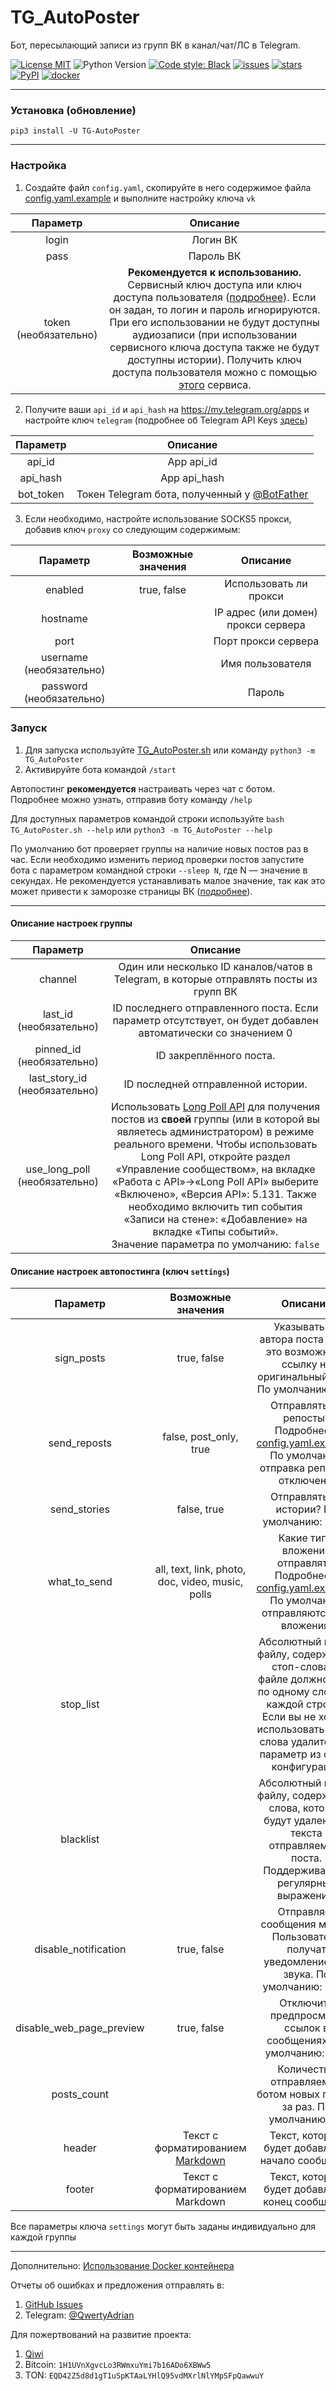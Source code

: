 TG_AutoPoster 
=============
Бот, пересылающий записи из групп ВК в канал/чат/ЛС в Telegram.

[![License MIT](https://img.shields.io/github/license/qwertyadrian/TG_AutoPoster.svg)](/LICENCE.md) 
![Python Version](https://img.shields.io/pypi/pyversions/tg_autoposter) 
[![Code style: Black](https://img.shields.io/badge/code%20style-black-000000.svg)](https://github.com/psf/black)
[![issues](https://img.shields.io/github/issues/qwertyadrian/TG_AutoPoster.svg)](https://github.com/qwertyadrian/TG_AutoPoster/issues) 
[![stars](https://img.shields.io/github/stars/qwertyadrian/TG_AutoPoster.svg)](https://github.com/qwertyadrian/TG_AutoPoster/stargazers)
[![PyPI](https://img.shields.io/pypi/v/TG-AutoPoster)](https://pypi.org/project/TG-AutoPoster/)
[![docker](https://img.shields.io/badge/docker%20image-tg__autoposter-FF9900)](https://hub.docker.com/r/qwertyadrian/tg_autoposter)
***
### Установка (обновление)
```shell script
pip3 install -U TG-AutoPoster
```
***
### Настройка
1. Создайте файл `config.yaml`, скопируйте в него содержимое файла [config.yaml.example](/config.yaml.example) и выполните настройку ключа `vk`

|                 Параметр                 |                                                                                                                                                                                                        Описание                                                                                                                                                                                                         |
|:----------------------------------------:|:-----------------------------------------------------------------------------------------------------------------------------------------------------------------------------------------------------------------------------------------------------------------------------------------------------------------------------------------------------------------------------------------------------------------------:|
|                  login                   |                                                                                                                                                                                                        Логин ВК                                                                                                                                                                                                         |
|                   pass                   |                                                                                                                                                                                                        Пароль ВК                                                                                                                                                                                                        |
|          token (необязательно)           | **Рекомендуется к использованию.** Cервисный ключ доступа или ключ доступа пользователя ([подробнее](https://vk.com/dev/access_token)). Если он задан, то логин и пароль игнорируются. При его использовании не будут доступны аудиозаписи (при использовании сервисного ключа доступа также не будут доступны истории). Получить ключ доступа пользователя можно с помощью [этого](https://vkhost.github.io/) сервиса. | 

2. Получите ваши `api_id` и `api_hash` на https://my.telegram.org/apps и настройте ключ `telegram` (подробнее об Telegram API Keys [здесь](https://docs.pyrogram.org/intro/setup#api-keys))

| Параметр  |                                Описание                                |
|:---------:|:----------------------------------------------------------------------:|
|  api_id   |                               App api_id                               |
| api_hash  |                              App api_hash                              |
| bot_token | Токен Telegram бота, полученный у [@BotFather](https://t.me/BotFather) |

3. Если необходимо, настройте использование SOCKS5 прокси, добавив ключ `proxy` со следующим содержимым:

|         Параметр         | Возможные значения |                Описание                |
|:------------------------:|:------------------:|:--------------------------------------:|
|         enabled          |    true, false     |         Использовать ли прокси         |
|         hostname         |                    |  IP адрес (или домен) прокси сервера   |
|           port           |                    |          Порт прокси сервера           |
| username (необязательно) |                    |            Имя пользователя            |
| password (необязательно) |                    |                 Пароль                 |

### Запуск                                                                                                                                                                                                                                                                                                                                                            
1. Для запуска используйте [TG_AutoPoster.sh](/TG_AutoPoster.sh) или команду `python3 -m TG_AutoPoster`     
2. Активируйте бота командой `/start`

Автопостинг **рекомендуется** настраивать через чат с ботом. Подробнее можно узнать, отправив боту команду `/help`

Для доступных параметров командой строки используйте `bash TG_AutoPoster.sh --help` или `python3 -m TG_AutoPoster --help`

По умолчанию бот проверяет группы на наличие новых постов раз в час. Если необходимо изменить период проверки постов
запустите бота с параметром командной строки `--sleep N`, где N — значение в секундах. Не рекомендуется устанавливать
малое значение, так как это может привести к заморозке страницы ВК ([подробнее](https://github.com/qwertyadrian/TG_AutoPoster/issues/22)).

***
#### Описание настроек группы

|           Параметр            |                                                                                                                                                                                                                                            Описание                                                                                                                                                                                                                                            |
|:-----------------------------:|:----------------------------------------------------------------------------------------------------------------------------------------------------------------------------------------------------------------------------------------------------------------------------------------------------------------------------------------------------------------------------------------------------------------------------------------------------------------------------------------------:|
|            channel            |                                                                                                                                                                                                     Один или несколько ID каналов/чатов в Telegram, в которые отправлять посты из групп ВК                                                                                                                                                                                                     |
|    last_id (необязательно)    |                                                                                                                                                                                          ID последнего отправленного поста. Если параметр отсутствует, он будет добавлен автоматически со значением 0                                                                                                                                                                                          |
|   pinned_id (необязательно)   |                                                                                                                                                                                                                                    ID закреплённого поста.                                                                                                                                                                                                                                     |
| last_story_id (необязательно) |                                                                                                                                                                                                                               ID последней отправленной истории.                                                                                                                                                                                                                               |
| use_long_poll (необязательно) | Использовать [Long Poll API](https://vk.com/dev/bots_longpoll) для получения постов из **своей** группы (или в которой вы являетесь администратором) в режиме реального времени. Чтобы использовать Long Poll API, откройте раздел «Управление сообществом», на вкладке «Работа с API»→«Long Poll API» выберите «Включено», «Версия API»: 5.131. Также необходимо включить тип события «Записи на стене»: «Добавление» на вкладке «Типы событий».<br/>Значение параметра по умолчанию: `false` |


#### Описание настроек автопостинга (ключ `settings`)

|         Параметр         |                                    Возможные значения                                     |                                                                                           Описание                                                                                           |
|:------------------------:|:-----------------------------------------------------------------------------------------:|:--------------------------------------------------------------------------------------------------------------------------------------------------------------------------------------------:|
|        sign_posts        |                                        true, false                                        |                                              Указывать ли автора поста (если это возможно) и ссылку на оригинальный пост. По умолчанию: `true`                                               |
|       send_reposts       |                                  false, post_only, true                                   |                                  Отправлять ли репосты? Подробнее в [config.yaml.example](/config.yaml.example). По умолчанию отправка репостов отключена.                                   |
|       send_stories       |                                        false, true                                        |                                                                         Отправлять ли истории? По умолчанию: `false`                                                                         |
|       what_to_send       |                     all, text, link, photo, doc, video, music, polls                      |                               Какие типы вложений отправлять. Подробнее в [config.yaml.example](/config.yaml.example). По умолчанию отправляются все вложения.                               |
|        stop_list         |                                                                                           | Абсолютный путь к файлу, содержащий стоп-слова (в файле должно быть по одному слову на каждой строке). Если вы не хотите использовать стоп-слова удалите этот параметр из файла конфигурации |
|        blacklist         |                                                                                           |                             Абсолютный путь к файлу, содержащий слова, которые будут удалены из текста отправляемого поста. Поддерживаются регулярные выражения.                             |
|   disable_notification   |                                        true, false                                        |                                                Отправляет сообщения молча. Пользователи получат уведомление без звука. По умолчанию: `false`                                                 |
| disable_web_page_preview |                                        true, false                                        |                                                               Отключить предпросмотр ссылок в сообщениях. По умолчанию: `true`                                                               |
|       posts_count        |                                                                                           |                                                             Количество отправляемых ботом новых постов за раз. По умолчанию 11.                                                              |
|          header          | Текст с форматированием [Markdown](https://core.telegram.org/bots/api#formatting-options) |                                                                       Текст, который будет добавлен в начало сообщения                                                                       |
|          footer          |                             Текст с форматированием Markdown                              |                                                                       Текст, который будет добавлен в конец сообщения                                                                        |

Все параметры ключа `settings` могут быть заданы индивидуально для каждой группы
***
Дополнительно:
[Использование Docker контейнера](/Docker.md)

Отчеты об ошибках и предложения отправлять в:
1. [GitHub Issues](https://github.com/qwertyadrian/TG_AutoPoster/issues/new/choose)
2. Telegram: [@QwertyAdrian](https://t.me/QwertyAdrian)

Для пожертвований на развитие проекта:
1. [Qiwi](https://qiwi.com/n/QWERTYADRIAN)
2. Bitcoin: `1H1UVnXgvcLo3RWmxuYmi7b16ADo6XBWw5`
3. TON: `EQD42Z5d8d1gT1uSpKTAaLYHlQ95vdMXrlNlYMpSFpQawwuY`
